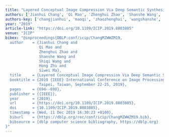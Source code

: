 ```yaml
---
title: "Layered Conceptual Image Compression Via Deep Semantic Synthesis"
authors: ['Jianhui Chang', 'Qi Mao', 'Zhenghui Zhao', 'Shanshe Wang', 'Shiqi Wang', 'Hong Zhu', 'Siwei Ma']
authors-key: ['changjianhui', 'maoqi', 'zhaozhenghui', 'wangshanshe', 'wangshiqi', 'zhuhong', 'masiwei']
year: "2019"
article-link: "https://doi.org/10.1109/ICIP.2019.8803805"
venue: "ICIP"
bibex: "@inproceedings{DBLP:conf/icip/ChangMZWWZM19,
  author    = {Jianhui Chang and
               Qi Mao and
               Zhenghui Zhao and
               Shanshe Wang and
               Shiqi Wang and
               Hong Zhu and
               Siwei Ma},
  title     = {Layered Conceptual Image Compression Via Deep Semantic Synthesis},
  booktitle = {2019 {IEEE} International Conference on Image Processing, {ICIP} 2019,
               Taipei, Taiwan, September 22-25, 2019},
  pages     = {694--698},
  publisher = {{IEEE}},
  year      = {2019},
  url       = {https://doi.org/10.1109/ICIP.2019.8803805},
  doi       = {10.1109/ICIP.2019.8803805},
  timestamp = {Wed, 11 Dec 2019 16:30:23 +0100},
  biburl    = {https://dblp.org/rec/conf/icip/ChangMZWWZM19.bib},
  bibsource = {dblp computer science bibliography, https://dblp.org}
}"
---
```

